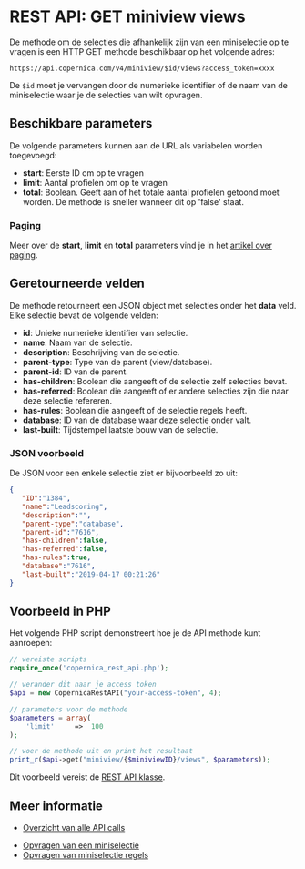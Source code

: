 # REST API: GET miniview views

De methode om de selecties die afhankelijk zijn van een miniselectie 
op te vragen is een HTTP GET methode beschikbaar op het volgende adres:

`https://api.copernica.com/v4/miniview/$id/views?access_token=xxxx`

De `$id` moet je vervangen door de numerieke identifier of de naam van de 
miniselectie waar je de selecties van wilt opvragen.

## Beschikbare parameters

De volgende parameters kunnen aan de URL als variabelen worden toegevoegd:

* **start**: Eerste ID om op te vragen
* **limit**: Aantal profielen om op te vragen
* **total**: Boolean. Geeft aan of het totale aantal profielen getoond moet worden. 
De methode is sneller wanneer dit op 'false' staat.

### Paging

Meer over de **start**, **limit** en **total** parameters vind je in het [artikel over paging](rest-paging). 

## Geretourneerde velden

De methode retourneert een JSON object met selecties onder het **data** veld. 
Elke selectie bevat de volgende velden:

* **id**: Unieke numerieke identifier van selectie.
* **name**: Naam van de selectie.
* **description**: Beschrijving van de selectie.
* **parent-type**: Type van de parent (view/database).
* **parent-id**: ID van de parent.
* **has-children**: Boolean die aangeeft of de selectie zelf selecties bevat.
* **has-referred**: Boolean die aangeeft of er andere selecties zijn die naar deze selectie refereren.
* **has-rules**: Boolean die aangeeft of de selectie regels heeft.
* **database**: ID van de database waar deze selectie onder valt.
* **last-built**: Tijdstempel laatste bouw van de selectie.

### JSON voorbeeld

De JSON voor een enkele selectie ziet er bijvoorbeeld zo uit:

```json
{  
   "ID":"1384",
   "name":"Leadscoring",
   "description":"",
   "parent-type":"database",
   "parent-id":"7616",
   "has-children":false,
   "has-referred":false,
   "has-rules":true,
   "database":"7616",
   "last-built":"2019-04-17 00:21:26"
}
```

## Voorbeeld in PHP

Het volgende PHP script demonstreert hoe je de API methode kunt aanroepen:

```php
// vereiste scripts
require_once('copernica_rest_api.php');

// verander dit naar je access token
$api = new CopernicaRestAPI("your-access-token", 4);

// parameters voor de methode
$parameters = array(
    'limit'     =>  100
);

// voer de methode uit en print het resultaat
print_r($api->get("miniview/{$miniviewID}/views", $parameters));
```

Dit voorbeeld vereist de [REST API klasse](rest-php).

## Meer informatie

* [Overzicht van alle API calls](rest-api)
- [Opvragen van een miniselectie](./rest-get-miniview)
- [Opvragen van miniselectie regels](./rest-get-miniview-rules)

